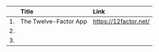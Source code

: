|     | Title| Link| 
|:---:| :--- |:----|  
|1.   |  The Twelve-Factor App    |    https://12factor.net/ | 
|2.   |      |     |
|3.   |      |     |